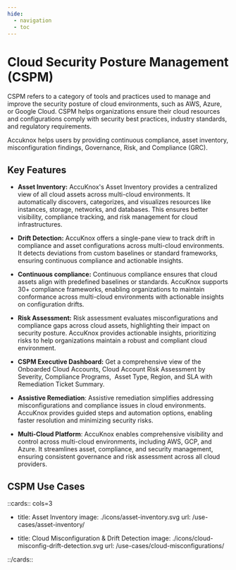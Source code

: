 ```yaml
---
hide:
  - navigation
  - toc
---
```



<style>
  .nt-card-title{
    text-align: center;
  }

  .nt-card-img img{
    color: #00025;
  }
</style>

# Cloud Security Posture Management (CSPM)

CSPM refers to a category of tools and practices used to manage and improve the security posture of cloud environments, such as AWS, Azure, or Google Cloud. CSPM helps organizations ensure their cloud resources and configurations comply with security best practices, industry standards, and regulatory requirements.

Accuknox helps users by providing continuous compliance, asset inventory, misconfiguration findings, Governance, Risk, and Compliance (GRC).

## Key Features

- **Asset Inventory:** AccuKnox's Asset Inventory provides a centralized view of all cloud assets across multi-cloud environments. It automatically discovers, categorizes, and visualizes resources like instances, storage, networks, and databases. This ensures better visibility, compliance tracking, and risk management for cloud infrastructures.

- **Drift Detection:** AccuKnox offers a single-pane view to track drift in compliance and asset configurations across multi-cloud environments. It detects deviations from custom baselines or standard frameworks, ensuring continuous compliance and actionable insights.

- **Continuous compliance:** Continuous compliance ensures that cloud assets align with predefined baselines or standards. AccuKnox supports 30+ compliance frameworks, enabling organizations to maintain conformance across multi-cloud environments with actionable insights on configuration drifts.

- **Risk Assessment:** Risk assessment evaluates misconfigurations and compliance gaps across cloud assets, highlighting their impact on security posture. AccuKnox provides actionable insights, prioritizing risks to help organizations maintain a robust and compliant cloud environment.

- **CSPM Executive Dashboard:** Get a comprehensive view of the Onboarded Cloud Accounts, Cloud Account Risk Assessment by Severity, Compliance Programs,  Asset Type, Region, and SLA with Remediation Ticket Summary.

- **Assistive Remediation**: Assistive remediation simplifies addressing misconfigurations and compliance issues in cloud environments. AccuKnox provides guided steps and automation options, enabling faster resolution and minimizing security risks.

- **Multi-Cloud Platform**: AccuKnox enables comprehensive visibility and control across multi-cloud environments, including AWS, GCP, and Azure. It streamlines asset, compliance, and security management, ensuring consistent governance and risk assessment across all cloud providers.


## **CSPM Use Cases**

::cards:: cols=3

- title: Asset Inventory
  image: ./icons/asset-inventory.svg
  url: /use-cases/asset-inventory/

- title: Cloud Misconfiguration & Drift Detection
  image: ./icons/cloud-misconfig-drift-detection.svg
  url: /use-cases/cloud-misconfigurations/

::/cards::